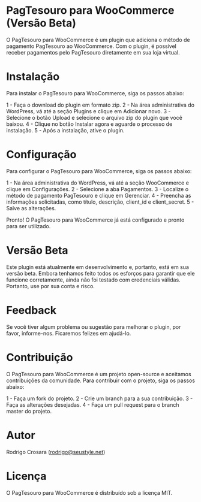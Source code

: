 # PagTesouro para WooCommerce (Versão Beta)

O PagTesouro para WooCommerce é um plugin que adiciona o método de pagamento PagTesouro ao WooCommerce. Com o plugin, é possível receber pagamentos pelo PagTesouro diretamente em sua loja virtual.

# Instalação

Para instalar o PagTesouro para WooCommerce, siga os passos abaixo:

1 - Faça o download do plugin em formato zip.
2 - Na área administrativa do WordPress, vá até a seção Plugins e clique em Adicionar novo.
3 - Selecione o botão Upload e selecione o arquivo zip do plugin que você baixou.
4 - Clique no botão Instalar agora e aguarde o processo de instalação.
5 - Após a instalação, ative o plugin.

# Configuração

Para configurar o PagTesouro para WooCommerce, siga os passos abaixo:

1 - Na área administrativa do WordPress, vá até a seção WooCommerce e clique em Configurações.
2 - Selecione a aba Pagamentos.
3 - Localize o método de pagamento PagTesouro e clique em Gerenciar.
4 - Preencha as informações solicitadas, como título, descrição, client_id e client_secret.
5 - Salve as alterações.

Pronto! O PagTesouro para WooCommerce já está configurado e pronto para ser utilizado.

# Versão Beta

Este plugin está atualmente em desenvolvimento e, portanto, está em sua versão beta. Embora tenhamos feito todos os esforços para garantir que ele funcione corretamente, ainda não foi testado com credenciais válidas. Portanto, use por sua conta e risco.

# Feedback

Se você tiver algum problema ou sugestão para melhorar o plugin, por favor, informe-nos. Ficaremos felizes em ajudá-lo.

# Contribuição

O PagTesouro para WooCommerce é um projeto open-source e aceitamos contribuições da comunidade. Para contribuir com o projeto, siga os passos abaixo:

1 - Faça um fork do projeto.
2 - Crie um branch para a sua contribuição.
3 - Faça as alterações desejadas.
4 - Faça um pull request para o branch master do projeto.

# Autor
Rodrigo Crosara (rodrigo@seustyle.net)

# Licença
O PagTesouro para WooCommerce é distribuído sob a licença MIT.

